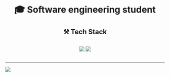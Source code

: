 <!-- # 👋 About Me: -->

<h1 align="center">🎓 Software engineering student</h1>
<h2 align="center">⚒️ Tech Stack</h2>
<br/>
<div align="center">
    <img src="https://skillicons.dev/icons?i=react,swift,html,css,php" />
    <img src="https://skillicons.dev/icons?i=nodejs,javascript,typescript,express,mongodb,c,java,postgresql,docker,git" /><br>
</div>

<br/>



---
[![](https://visitcount.itsvg.in/api?id=moritzmuescher&icon=0&color=0)](https://visitcount.itsvg.in)

<!-- Proudly created with GPRM ( https://gprm.itsvg.in ) -->
